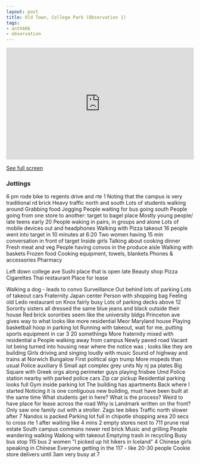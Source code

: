 ```yaml
---
layout: post
title: Old Town, College Park (Observation 1)
tags: 
- anth606
- observation
---
```


<div>
<iframe width="100%" height="300px" frameBorder="0" src="http://umap.openstreetmap.fr/en/map/old-town-college-park_102977?scaleControl=false&miniMap=false&scrollWheelZoom=false&zoomControl=true&allowEdit=false&moreControl=true&datalayersControl=true&onLoadPanel=undefined&captionBar=false"></iframe><p><a href="http://umap.openstreetmap.fr/en/map/old-town-college-park_102977">See full screen</a></p>
</div>

### Jottings

6 pm rode bike to regents drive and rte 1
Noting that the campus is very traditional rd brick 
Heavy traffic north and south
Lots of students walking around 
Grabbing food 
Jogging
People waiting for bus going south 
People going from one store to another: target to bagel place
Mostly young people/ late teens early 20
People waking in pairs, in groups and alone
Lots of mobile devices out and headphones
Walking with Pizza takeout
16 people went into target in 10 minutes at 6:20
Two women having 15 min conversation in front of target
Inside girls Talking about cooking dinner
Fresh meat and veg
People having convos in the produce aisle
Walking with baskets
Frozen food 
Cooking equipment, towels, blankets 
Phones & accessories 
Pharmacy 

Left down college ave
Sushi place that is open late
Beauty shop
Pizza
Cigarettes
Thai restaurant
Place for lease

Walking a dog - leads to convo
Surveillance 
Out behind lots of parking 
Lots of takeout cars 
Fraternity
Japan center
Person with shopping bag
Feeling old 
Ledo restaurant on Knox fairly busy 
Lots of parking decks above 
12 Sorority sisters all dressed the same blue jeans and black outside their house 
Red brick sororities seem like the university bldgs
Princeton ave gives way to what looks like more residential 
Meor Maryland house
Playing basketball hoop in parking lot
Running with takeout, wait for me, putting sports equipment in car 3 20 somethings 
More fraternity mixed with residential a
People walking away from campus
Newly paved road
Vacant lot being turned into housing near where the notice was ; looks like they are building
Girls driving and singing loudly with music
Sound of highway and trains at Norwich
Bungalow 
First political sign trump
More mopeds than usual
Police auxiliary
6 Small apt complex grey units 
Ny nj pa plates
Big Square with Greek orgs along perimeter guys playing frisbee 
Umd Police station nearby with parked police cars
Zip car pickup 
Residential parking looks full
Gym inside parking lot
The building has apartments
Back where I started 
Noticing it is one contiguous new building, must have been built at the same time
What students get in here? What is the process?
Weird to have place for lease across the road
Why is Landmark written on the front?
Only saw one family out with a stroller.
Zags tee bikes 
Traffic north slower after 7
Nandos is packed
Parking lot full in chipotle shopping area
20 secs to cross rte 1 after waiting like 4 mins
2 empty stores next to 711 prune real estate 
South campus commons newer red brick 
Music and grilling
People wandering walking 
Walking with takeout 
Emptying trash in recycling
Busy bus stop 115 bus
2 women "I picked up hit hikers in Iceland"
4 Chinese girls speaking in Chinese
Everyone getting in the 117 - like 20-30 people
Cookie store delivers until 3am very busy at 7

